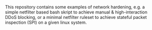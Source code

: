 This repository contains some examples of network hardening, e.g. a simple netfilter based bash skript to achieve manual & high-interaction DDoS blocking, or a minimal netfilter ruleset to achieve stateful packet inspection (SPI) on a given linux system.
